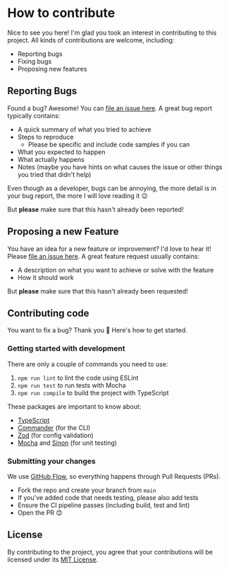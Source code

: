 # How to contribute

Nice to see you here! I'm glad you took an interest in contributing to this project. All kinds of contributions are welcome, including:

- Reporting bugs
- Fixing bugs
- Proposing new features

## Reporting Bugs

Found a bug? Awesome! You can [file an issue here](https://github.com/beyerleinf/esbuild-azure-functions/issues/new?assignees=beyerleinf&labels=bug&template=bug_report.md&title=%5BBug%5D+%3Cinsert+title%3E). A great bug report typically contains:

- A quick summary of what you tried to achieve
- Steps to reproduce
  - Please be specific and include code samples if you can
- What you expected to happen
- What actually happens
- Notes (maybe you have hints on what causes the issue or other things you tried that didn't help)

Even though as a developer, bugs can be annoying, the more detail is in your bug report, the more I will love reading it 😉

But **please** make sure that this hasn't already been reported!

## Proposing a new Feature

You have an idea for a new feature or improvement? I'd love to hear it! Please [file an issue here](https://github.com/beyerleinf/esbuild-azure-functions/issues/new?assignees=beyerleinf&labels=feature&template=feature_request.md&title=%5BFeature%5D+%3Cinsert+title%3E). A great feature request usually contains:

- A description on what you want to achieve or solve with the feature
- How it should work

But **please** make sure that this hasn't already been requested!

## Contributing code

You want to fix a bug? Thank you 🙏 Here's how to get started.

### Getting started with development

There are only a couple of commands you need to use:

1. `npm run lint` to lint the code using ESLint
2. `npm run test` to run tests with Mocha
3. `npm run compile` to build the project with TypeScript

These packages are important to know about:

- [TypeScript](https://www.npmjs.com/package/typescript)
- [Commander](https://www.npmjs.com/package/commander) (for the CLI)
- [Zod](https://www.npmjs.com/package/zod) (for config validation)
- [Mocha](https://www.npmjs.com/package/mocha) and [Sinon](https://www.npmjs.com/package/sinon) (for unit testing)

### Submitting your changes

We use [GitHub Flow](https://docs.github.com/en/get-started/quickstart/github-flow), so everything happens through Pull Requests (PRs).

- Fork the repo and create your branch from `main`
- If you've added code that needs testing, please also add tests
- Ensure the CI pipeline passes (including build, test and lint)
- Open the PR 😊

## License

By contributing to the project, you agree that your contributions will be licensed under its [MIT License](https://github.com/beyerleinf/esbuild-azure-functions/blob/main/LICENSE).
